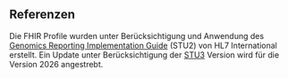 ## Referenzen

Die FHIR Profile wurden unter Berücksichtigung und Anwendung des [Genomics Reporting Implementation Guide](https://hl7.org/fhir/uv/genomics-reporting/STU2/) (STU2) von HL7 International erstellt.
Ein Update unter Berücksichtigung der [STU3](https://hl7.org/fhir/uv/genomics-reporting/STU3/) Version wird für die Version 2026 angestrebt.